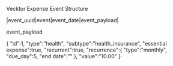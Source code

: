 Vecktor Expense Event Structure

|event_uuid|event|event_date|event_payload|

event_payload

{ "id":1, "type":"health", "subtype":"health_insurance", "essential expense":true, "recurrent":true, "recurrence":{ "type":"monthly", "due_day":5, "end date":"" }, "value":"10.00" }